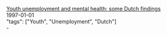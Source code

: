 [Youth unemployment and mental health: some Dutch findings](http://www.sciencedirect.com/science/article/pii/S0140197197900853)<br />
1997-01-01<br />
"tags": ["Youth", "Unemployment", "Dutch"]<br />
-<br />
